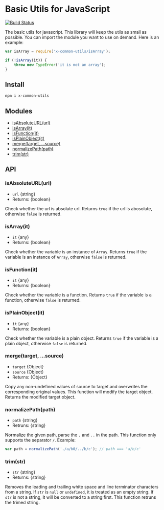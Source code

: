 # Basic Utils for JavaScript

[![Build Status](https://travis-ci.org/john-yuan/utils.svg?branch=master)](https://travis-ci.org/john-yuan/utils)

The basic utils for javascript. This library will keep the utils as small as possible. You can import the module you want to use on demand. Here is an example:

```js
var isArray = require('x-common-utils/isArray');

if (!isArray(it)) {
    throw new TypeError('it is not an array');
}
```

## Install

```bash
npm i x-common-utils
```

## Modules

* [isAbsoluteURL(url)](#isabsoluteurlurl)
* [isArray(it)](#isarrayit)
* [isFunction(it)](#isfunctionit)
* [isPlainObject(it)](#isplainobjectit)
* [merge(target, ...source)](#mergetarget-source)
* [normalizePath(path)](#normalizepathpath)
* [trim(str)](#trimstr)

## API

### isAbsoluteURL(url)

* `url` {string}
* Returns: {boolean}

Check whether the url is absolute url. Returns `true` if the url is abosolute, otherwise `false` is returned.

### isArray(it)

* `it` {any}
* Returns: {boolean}

Check whether the variable is an instance of `Array`. Returns `true` if the variable is an instance of `Array`, otherwise `false` is returned.

### isFunction(it)

* `it` {any}
* Returns: {boolean}

Check whether the variable is a function. Returns `true` if the variable is a function, otherwise `false` is returned.


### isPlainObject(it)

* `it` {any}
* Returns: {boolean}

Check whether the variable is a plain object. Returns `true` if the variable is a plain object, otherwise `false` is returned.

### merge(target, ...source)

* `target` {Object}
* `source` {Object}
* Returns: {Object}

Copy any non-undefined values of source to target and overwrites the corresponding original values. This function will modify the target object. Returns the modified target object.

### normalizePath(path)

* `path` {string}
* Retruns: {string}

Normalize the given path, parse the `.` and `..` in the path. This function only supports the separator `/`. Example:

```js
var path = normalizePath('./a/b0/../b/c'); // path === 'a/b/c'
```

### trim(str)

* `str` {string}
* Returns: {string}

Removes the leading and trailing white space and line terminator characters from a string. If `str` is `null` or `undefined`, it is treated as an empty string. If `str` is not a string, it will be converted to a string first. This function retruns the trimed string.
